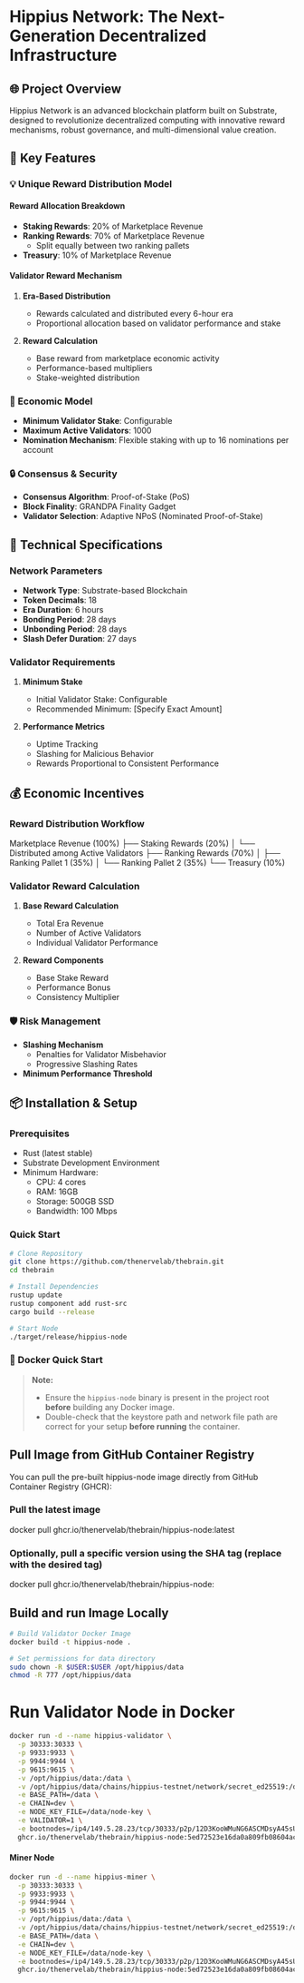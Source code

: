 # Hippius Network: The Next-Generation Decentralized Infrastructure

## 🌐 Project Overview

Hippius Network is an advanced blockchain platform built on Substrate, designed to revolutionize decentralized computing with innovative reward mechanisms, robust governance, and multi-dimensional value creation.

## 🔑 Key Features

### 💡 Unique Reward Distribution Model

#### Reward Allocation Breakdown
- **Staking Rewards**: 20% of Marketplace Revenue
- **Ranking Rewards**: 70% of Marketplace Revenue
  - Split equally between two ranking pallets
- **Treasury**: 10% of Marketplace Revenue

#### Validator Reward Mechanism
1. **Era-Based Distribution**
   - Rewards calculated and distributed every 6-hour era
   - Proportional allocation based on validator performance and stake

2. **Reward Calculation**
   - Base reward from marketplace economic activity
   - Performance-based multipliers
   - Stake-weighted distribution

### 🏦 Economic Model
- **Minimum Validator Stake**: Configurable
- **Maximum Active Validators**: 1000
- **Nomination Mechanism**: Flexible staking with up to 16 nominations per account

### 🔒 Consensus & Security
- **Consensus Algorithm**: Proof-of-Stake (PoS)
- **Block Finality**: GRANDPA Finality Gadget
- **Validator Selection**: Adaptive NPoS (Nominated Proof-of-Stake)

## 🚀 Technical Specifications

### Network Parameters
- **Network Type**: Substrate-based Blockchain
- **Token Decimals**: 18
- **Era Duration**: 6 hours
- **Bonding Period**: 28 days
- **Unbonding Period**: 28 days
- **Slash Defer Duration**: 27 days

### Validator Requirements
1. **Minimum Stake**
   - Initial Validator Stake: Configurable
   - Recommended Minimum: [Specify Exact Amount]

2. **Performance Metrics**
   - Uptime Tracking
   - Slashing for Malicious Behavior
   - Rewards Proportional to Consistent Performance

## 💰 Economic Incentives

### Reward Distribution Workflow

Marketplace Revenue (100%) ├── Staking Rewards (20%) │ └── Distributed among Active Validators ├── Ranking Rewards (70%) │ ├── Ranking Pallet 1 (35%) │ └── Ranking Pallet 2 (35%) └── Treasury (10%)



### Validator Reward Calculation
1. **Base Reward Calculation**
   - Total Era Revenue
   - Number of Active Validators
   - Individual Validator Performance

2. **Reward Components**
   - Base Stake Reward
   - Performance Bonus
   - Consistency Multiplier

### 🛡️ Risk Management
- **Slashing Mechanism**
  - Penalties for Validator Misbehavior
  - Progressive Slashing Rates
- **Minimum Performance Threshold**

## 📦 Installation & Setup

### Prerequisites
- Rust (latest stable)
- Substrate Development Environment
- Minimum Hardware:
  - CPU: 4 cores
  - RAM: 16GB
  - Storage: 500GB SSD
  - Bandwidth: 100 Mbps


### Quick Start
```bash
# Clone Repository
git clone https://github.com/thenervelab/thebrain.git
cd thebrain

# Install Dependencies
rustup update
rustup component add rust-src
cargo build --release

# Start Node
./target/release/hippius-node 
```


### 🐳 Docker Quick Start

> **Note:**  
> - Ensure the `hippius-node` binary is present in the project root **before** building any Docker image.  
> - Double-check that the keystore path and network file path are correct for your setup **before running** the container.


## Pull Image from GitHub Container Registry

You can pull the pre-built hippius-node image directly from GitHub Container Registry (GHCR):

### Pull the latest image
docker pull ghcr.io/thenervelab/thebrain/hippius-node:latest

### Optionally, pull a specific version using the SHA tag (replace <SHA> with the desired tag)
docker pull ghcr.io/thenervelab/thebrain/hippius-node:<SHA>

## Build and run Image Locally

```bash
# Build Validator Docker Image
docker build -t hippius-node .

# Set permissions for data directory
sudo chown -R $USER:$USER /opt/hippius/data
chmod -R 777 /opt/hippius/data
```

# Run Validator Node in Docker
```bash
docker run -d --name hippius-validator \
  -p 30333:30333 \
  -p 9933:9933 \
  -p 9944:9944 \
  -p 9615:9615 \
  -v /opt/hippius/data:/data \
  -v /opt/hippius/data/chains/hippius-testnet/network/secret_ed25519:/data/node-key \
  -e BASE_PATH=/data \
  -e CHAIN=dev \
  -e NODE_KEY_FILE=/data/node-key \
  -e VALIDATOR=1 \
  -e bootnodes=/ip4/149.5.28.23/tcp/30333/p2p/12D3KooWMuNG6ASCMDsyA45sUgYsYs1qHHrhkfhaMx7QNF98aWMZ \
  ghcr.io/thenervelab/thebrain/hippius-node:5ed72523e16da0a809fb08604ac2097105ef7483
```

#### Miner Node
```bash
docker run -d --name hippius-miner \
  -p 30333:30333 \
  -p 9933:9933 \
  -p 9944:9944 \
  -p 9615:9615 \
  -v /opt/hippius/data:/data \
  -v /opt/hippius/data/chains/hippius-testnet/network/secret_ed25519:/data/node-key \
  -e BASE_PATH=/data \
  -e CHAIN=dev \
  -e NODE_KEY_FILE=/data/node-key \
  -e bootnodes=/ip4/149.5.28.23/tcp/30333/p2p/12D3KooWMuNG6ASCMDsyA45sUgYsYs1qHHrhkfhaMx7QNF98aWMZ \
  ghcr.io/thenervelab/thebrain/hippius-node:5ed72523e16da0a809fb08604ac2097105ef7483
```